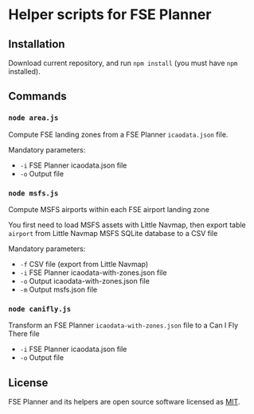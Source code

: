 # Helper scripts for FSE Planner

## Installation

Download current repository, and run `npm install` (you must have `npm` installed).

## Commands

### `node area.js`

Compute FSE landing zones from a FSE Planner `icaodata.json` file.

Mandatory parameters:

* `-i` FSE Planner icaodata.json file
* `-o` Output file


### `node msfs.js`

Compute MSFS airports within each FSE airport landing zone

You first need to load MSFS assets with Little Navmap, then export table `airport`
from Little Navmap MSFS SQLite database to a CSV file

Mandatory parameters:

* `-f` CSV file (export from Little Navmap)
* `-i` FSE Planner icaodata-with-zones.json file
* `-o` Output icaodata-with-zones.json file
* `-m` Output msfs.json file


### `node canifly.js`

Transform an FSE Planner `icaodata-with-zones.json` file to a Can I Fly There file

* `-i` FSE Planner icaodata.json file
* `-o` Output file



## License

FSE Planner and its helpers are open source software licensed as [MIT](https://github.com/piero-la-lune/FSE-Planner/blob/master/LICENSE).
